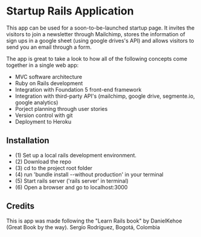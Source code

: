 # Startup Rails Application

This app can be used for a soon-to-be-launched startup page.
It invites the visitors to join a newsletter through Mailchimp, stores the information of sign ups in a google sheet (using google drives's API) and allows visitors to send you an email through a form.

The app is great to take a look to how all of the following concepts come together in a single web app:
- MVC software architecture
- Ruby on Rails development
- Integration with Foundation 5 front-end framework
- Integration with third-party API's (mailchimp, google drive, segmente.io, google analytics)
- Porject planning through user stories
- Version control with git
- Deployment to Heroku

## Installation
- (1) Set up a local rails development environment.
- (2) Download the repo
- (3) cd to the project root folder
- (4) run 'bundle install --without production' in your terminal
- (5) Start rails server ('rails server' in terminal)
- (6) Open a browser and go to localhost:3000

## Credits
This is app was made following the "Learn Rails book" by DanielKehoe (Great Book by the way).
Sergio Rodríguez, Bogotá, Colombia
